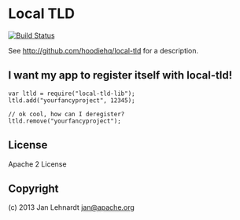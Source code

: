 # Local TLD
[![Build Status](https://travis-ci.org/hoodiehq/local-tld-lib.svg)](https://travis-ci.org/hoodiehq/local-tld-lib)

See http://github.com/hoodiehq/local-tld for a description.

## I want my app to register itself with local-tld!

    var ltld = require("local-tld-lib");
    ltld.add("yourfancyproject", 12345);

    // ok cool, how can I deregister?
    ltld.remove("yourfancyproject");

## License

Apache 2 License

## Copyright

(c) 2013 Jan Lehnardt <jan@apache.org>
